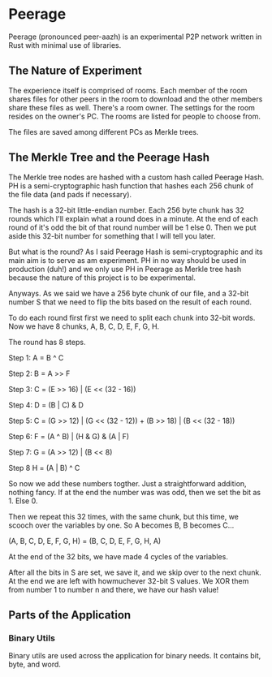 # Peerage

Peerage (pronounced peer-aazh) is an experimental P2P network written in Rust with minimal use of libraries. 

## The Nature of Experiment

The experience itself is comprised of rooms. Each member of the room shares files for other peers in the room to download and the other members share these files as well. There's a room owner. The settings for the room resides on the owner's PC. The rooms are listed for people to choose from.

The files are saved among different PCs as Merkle trees.

## The Merkle Tree and the Peerage Hash

The Merkle tree nodes are hashed with a custom hash called Peerage Hash. PH is a semi-cryptographic hash function that hashes each 256 chunk of the file data (and pads if necessary).


The hash is a 32-bit little-endian number. Each 256 byte chunk has 32 rounds which I'll explain what a round does in a minute. At the end of each round of it's odd the bit of that round number will be 1 else 0. Then we put aside this 32-bit number for something that I will tell you later.

But what is the round? As I said Peerage Hash is semi-cryptographic and its main aim is to serve as am experiment. PH in no way should be used in production (duh!) and we only use PH in Peerage as Merkle tree hash because the nature of this project is to be experimental.

Anyways. As we said we have a 256 byte chunk of our file, and a 32-bit number S that we need to flip the bits based on the result of each round. 

To do each round first first we need to split each chunk into 32-bit words. Now we have 8 chunks, A, B, C, D, E, F, G, H.

The round has 8 steps.

Step 1:
A = B ^ C

Step 2:
B = A >> F

Step 3:
C = (E >> 16) | (E << (32 - 16))

Step 4:
D = (B | C) & D

Step 5:
C = (G >> 12) | (G << (32 - 12)) + (B >> 18) | (B << (32 - 18))

Step 6:
F = (A ^ B) | (H & G) & (A | F)

Step 7:
G = (A >> 12) | (B << 8)

Step 8
H = (A | B) ^ C

So now we add these numbers togther. Just a straightforward addition, nothing fancy. If at the end the number was was odd, then we set the bit as 1. Else 0.

Then we repeat this 32 times, with the same chunk, but this time, we scooch over the variables by one. So A becomes B, B becomes C...

(A, B, C, D, E, F, G, H) = (B, C, D, E, F, G, H, A)

At the end of the 32 bits, we have made 4 cycles of the variables.

After all the bits in S are set, we save it, and we skip over to the next chunk. At the end we are left with howmuchever 32-bit S values. We XOR them from number 1 to number n and there, we have our hash value!




## Parts of the Application

### Binary Utils

Binary utils are used across the application for binary needs. It contains bit, byte, and word.